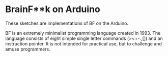 # BrainF**k on Arduino

These sketches are implementations of BF on the Arduino.

BF is an extremely minimalist programming language created in 1993. The language consists of eight simple single letter commands (><+-.,[]) and an instruction pointer. It is not intended for practical use, but to challenge and amuse programmers.

